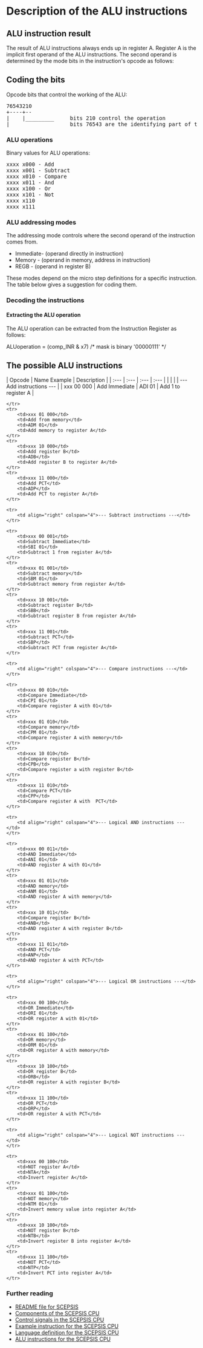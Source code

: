 # Description of the ALU instructions

## ALU instruction result
The result of ALU instructions always ends up in register A. Register A is
the implicit first operand of the ALU instructions. The second operand is
determined by the mode bits in the instruction's opcode as follows:

## Coding the bits
Opcode bits that control the working of the ALU:

<PRE>
76543210
+----+--
|    |_________		bits 210 control the operation
|______________		bits 76543 are the identifying part of the ALU ops
</PRE>

### ALU operations
Binary values for ALU operations:

<PRE>
xxxx x000 - Add
xxxx x001 - Subtract
xxxx x010 - Compare
xxxx x011 - And
xxxx x100 - Or
xxxx x101 - Not
xxxx x110	
xxxx x111	
</PRE>

### ALU addressing modes
The addressing mode controls where the second operand of the instruction comes from. 

- Immediate- (operand directly in instruction)
- Memory   - (operand in memory, address in instruction)
- REGB     - (operand in register B)

These modes depend on the micro step definitions for a specific instruction. The table below gives a suggestion for coding them.

### Decoding the instructions

#### Extracting the ALU operation
The ALU operation can be extracted from the Instruction Register 
as follows:

 ALUoperation = (comp_INR & x7)	/* mask is binary '00000111' */

## The possible ALU instructions

| Opcode | Name Example | Description |
| :--- | :--- | :--- | :--- |
| | | | --- Add instructions --- |
| xxx 00 000 | Add Immediate | ADI 01 | Add 1 to register A |

	</tr>
	<tr>
		<td>xxx 01 000</td>
		<td>Add from memory</td>
		<td>ADM 01</td>
		<td>Add memory to register A</td>
	</tr>
	<tr>
		<td>xxx 10 000</td>
		<td>Add register B</td>
		<td>ADB</td>
		<td>Add register B to register A</td>
	</tr>
	<tr>
		<td>xxx 11 000</td>
		<td>Add PCT</td>
		<td>ADP</td>
		<td>Add PCT to register A</td>
	</tr>
	
	<tr>
		<td align="right" colspan="4">--- Subtract instructions ---</td>
	</tr>
	
	<tr>
		<td>xxx 00 001</td>
		<td>Subtract Immediate</td>
		<td>SBI 01</td>
		<td>Subtract 1 from register A</td>
	</tr>
	<tr>
		<td>xxx 01 001</td>
		<td>Subtract memory</td>
		<td>SBM 01</td>
		<td>Subtract memory from register A</td>
	</tr>
	<tr>
		<td>xxx 10 001</td>
		<td>Subtract register B</td>
		<td>SBB</td>
		<td>Subtract register B from register A</td>
	</tr>
	<tr>
		<td>xxx 11 001</td>
		<td>Subtract PCT</td>
		<td>SBP</td>
		<td>Subtract PCT from register A</td>
	</tr>
	
	<tr>
		<td align="right" colspan="4">--- Compare instructions ---</td>
	</tr>
	
	<tr>
		<td>xxx 00 010</td>
		<td>Compare Immediate</td>
		<td>CPI 01</td>
		<td>Compare register A with 01</td>
	</tr>
	<tr>
		<td>xxx 01 010</td>
		<td>Compare memory</td>
		<td>CPM 01</td>
		<td>Compare register A with memory</td>
	</tr>
	<tr>
		<td>xxx 10 010</td>
		<td>Compare register B</td>
		<td>CPB</td>
		<td>Compare register a with register B</td>
	</tr>
	<tr>
		<td>xxx 11 010</td>
		<td>Compare PCT</td>
		<td>CPP</td>
		<td>Compare register A with  PCT</td>
	</tr>
	
	<tr>
		<td align="right" colspan="4">--- Logical AND instructions ---</td>
	</tr>
	
	<tr>
		<td>xxx 00 011</td>
		<td>AND Immediate</td>
		<td>ANI 01</td>
		<td>AND register A with 01</td>
	</tr>
	<tr>
		<td>xxx 01 011</td>
		<td>AND memory</td>
		<td>ANM 01</td>
		<td>AND register A with memory</td>
	</tr>
	<tr>
		<td>xxx 10 011</td>
		<td>Compare register B</td>
		<td>ANB</td>
		<td>AND register A with register B</td>
	</tr>
	<tr>
		<td>xxx 11 011</td>
		<td>AND PCT</td>
		<td>ANP</td>
		<td>AND register A with PCT</td>
	</tr>
	
	<tr>
		<td align="right" colspan="4">--- Logical OR instructions ---</td>
	</tr>
	
	<tr>
		<td>xxx 00 100</td>
		<td>OR Immediate</td>
		<td>ORI 01</td>
		<td>OR register A with 01</td>
	</tr>
	<tr>
		<td>xxx 01 100</td>
		<td>OR memory</td>
		<td>ORM 01</td>
		<td>OR register A with memory</td>
	</tr>
	<tr>
		<td>xxx 10 100</td>
		<td>OR register B</td>
		<td>ORB</td>
		<td>OR register A with register B</td>
	</tr>
	<tr>
		<td>xxx 11 100</td>
		<td>OR PCT</td>
		<td>ORP</td>
		<td>OR register A with PCT</td>
	</tr>
	
	<tr>
		<td align="right" colspan="4">--- Logical NOT instructions ---</td>
	</tr>
	
	<tr>
		<td>xxx 00 100</td>
		<td>NOT register A</td>
		<td>NTA</td>
		<td>Invert register A</td>
	</tr>
	<tr>
		<td>xxx 01 100</td>
		<td>NOT memory</td>
		<td>NTM 01</td>
		<td>Invert memory value into register A</td>
	</tr>
	<tr>
		<td>xxx 10 100</td>
		<td>NOT register B</td>
		<td>NTB</td>
		<td>Invert register B into register A</td>
	</tr>
	<tr>
		<td>xxx 11 100</td>
		<td>NOT PCT</td>
		<td>NTP</td>
		<td>Invert PCT into register A</td>
	</tr>
	
</table>


### Further reading

- [README file for SCEPSIS](../README.md)
- [Components of the SCEPSIS CPU](./Components.md)
- [Control signals in the SCEPSIS CPU](./ControlSignals.md)
- [Example instruction for the SCEPSIS CPU](./Example.md)
- [Language definition for the SCEPSIS CPU](./Langdef.md)
- [ALU instructions for the SCEPSIS CPU](./ALUinstructions.md)

